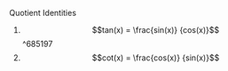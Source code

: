 Quotient Identities
1. $$tan(x) = \frac{sin(x)} {cos(x)}$$ ^685197
2. $$cot(x) = \frac{cos(x)} {sin(x)}$$